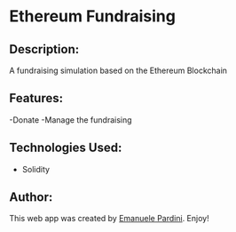 # Ethereum Fundraising

## Description:
A fundraising simulation based on the Ethereum Blockchain


## Features:
-Donate
-Manage the fundraising

## Technologies Used:

- Solidity

## Author:

This web app was created by [Emanuele Pardini](http://emanuelepardini.altervista.org/).
Enjoy!
